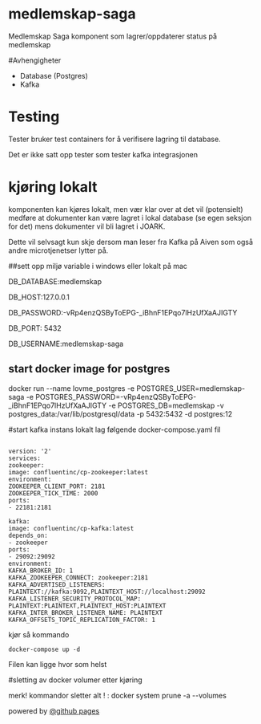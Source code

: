# medlemskap-saga
Medlemskap Saga komponent som lagrer/oppdaterer status på medlemskap


#Avhengigheter

* Database (Postgres)
* Kafka


# Testing
Tester bruker test containers for å verifisere lagring til database.


Det er ikke satt opp tester som tester kafka integrasjonen

# kjøring lokalt

komponenten kan kjøres lokalt, men vær klar over at det vil (potensielt) medføre at dokumenter kan være
lagret i lokal database (se egen seksjon for det) mens dokumenter vil bli lagret i JOARK.

Dette vil selvsagt kun skje dersom man leser fra Kafka på Aiven som også andre microtjenetser lytter på.


##sett opp miljø variable i windows eller lokalt på mac

DB_DATABASE:medlemskap

DB_HOST:127.0.0.1

DB_PASSWORD:-vRp4enzQSByToEPG-_iBhnF1EPqo7lHzUfXaAJIGTY

DB_PORT: 5432

DB_USERNAME:medlemskap-saga

## start docker image for postgres

docker run --name lovme_postgres -e POSTGRES_USER=medlemskap-saga -e POSTGRES_PASSWORD=-vRp4enzQSByToEPG-_iBhnF1EPqo7lHzUfXaAJIGTY -e POSTGRES_DB=medlemskap -v postgres_data:/var/lib/postgresql/data -p 5432:5432 -d postgres:12




#start kafka instans lokalt
lag følgende docker-compose.yaml fil

```

version: '2'
services:
zookeeper:
image: confluentinc/cp-zookeeper:latest
environment:
ZOOKEEPER_CLIENT_PORT: 2181
ZOOKEEPER_TICK_TIME: 2000
ports:
- 22181:2181

kafka:
image: confluentinc/cp-kafka:latest
depends_on:
- zookeeper
ports:
- 29092:29092
environment:
KAFKA_BROKER_ID: 1
KAFKA_ZOOKEEPER_CONNECT: zookeeper:2181
KAFKA_ADVERTISED_LISTENERS: PLAINTEXT://kafka:9092,PLAINTEXT_HOST://localhost:29092
KAFKA_LISTENER_SECURITY_PROTOCOL_MAP: PLAINTEXT:PLAINTEXT,PLAINTEXT_HOST:PLAINTEXT
KAFKA_INTER_BROKER_LISTENER_NAME: PLAINTEXT
KAFKA_OFFSETS_TOPIC_REPLICATION_FACTOR: 1
```

kjør så kommando
```
docker-compose up -d 
```
Filen kan ligge hvor som helst

#sletting av docker volumer etter kjøring

merk! kommandor sletter alt ! : docker system prune -a --volumes


powered by
[@github pages](https://docs.github.com/en/github/writing-on-github/getting-started-with-writing-and-formatting-on-github/basic-writing-and-formatting-syntax)